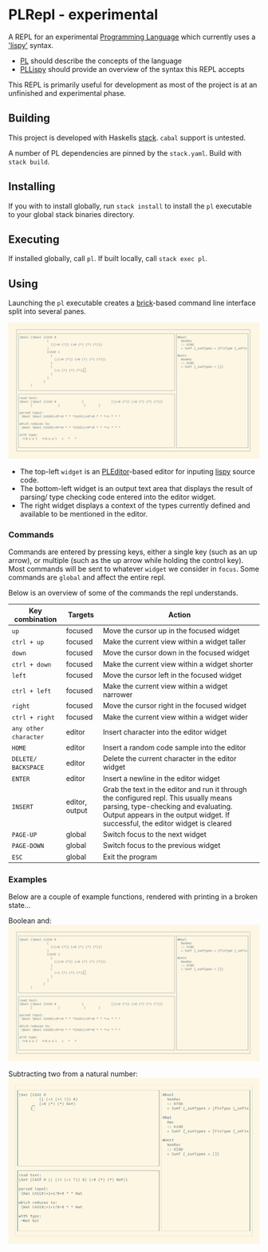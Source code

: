 # PLRepl - experimental

A REPL for an experimental [Programming Language](https://github.com/syallop/PL) which currently uses a ['lispy'](https://github.com/syallop/PLLispy) syntax.

- [PL](https://github.com/syallop/PL) should describe the concepts of the language
- [PLLispy](https://github.com/syallop/PLLispy) should provide an overview of the syntax this REPL accepts

This REPL is primarily useful for development as most of the project is at
an unfinished and experimental phase.

## Building

This project is developed with Haskells [stack](https://docs.haskellstack.org/en/stable/README/).
`cabal` support is untested. 

A number of PL dependencies are pinned by the `stack.yaml`. Build with `stack
build`.

## Installing

If you with to install globally, run `stack install` to install the `pl`
executable to your global stack binaries directory.


## Executing

If installed globally, call `pl`. If built locally, call `stack exec pl`.


## Using

Launching the `pl` executable creates a [brick](https://hackage.haskell.org/package/brick)-based
command line interface split into several panes.

![Boolean And](https://github.com/syallop/PLRepl/blob/master/README/BooleanAnd.png) 
- The top-left `widget` is an [PLEditor](https://github.com/syallop/PLEditor)-based editor for inputing [lispy](https://github.com/syallop/PLLispy) source code.
- The bottom-left widget is an output text area that displays the result of parsing/ type checking code entered into the editor widget. 
- The right widget displays a context of the types currently defined and available to be mentioned in the editor.  

### Commands

Commands are entered by pressing keys, either a single key (such as an up
arrow), or multiple (such as the up arrow while holding the control key).
Most commands will be sent to whatever `widget` we consider in `focus`. Some
commands are `global` and affect the entire repl.

Below is an overview of some of the commands the repl understands.

| Key combination       | Targets        | Action |
| --------------------- | -------------- | ------ |
| `up`                  | focused        | Move the cursor up in the focused widget | 
| `ctrl + up`           | focused        | Make the current view within a widget taller |
| `down`                | focused        | Move the cursor down in the focused widget |
| `ctrl + down`         | focused        | Make the current view within a widget shorter |
| `left`                | focused        | Move the cursor left in the focused widget |
| `ctrl + left`         | focused        | Make the current view within a widget narrower |
| `right`               | focused        | Move the cursor right in the focused widget |
| `ctrl + right`        | focused        | Make the current view within a widget wider |
| `any other character` | editor         | Insert character into the editor widget |
| `HOME`                | editor         | Insert a random code sample into the editor |
| `DELETE/ BACKSPACE`   | editor         | Delete the current character in the editor widget |
| `ENTER`               | editor         | Insert a newline in the editor widget | 
| `INSERT`              | editor, output | Grab the text in the editor and run it through the configured repl. This usually means parsing, type-checking and evaluating. Output appears in the output widget. If successful, the editor widget is cleared | 
| `PAGE-UP`             | global         | Switch focus to the next widget |
| `PAGE-DOWN`           | global         | Switch focus to the previous widget |
| `ESC`                 | global         | Exit the program |

### Examples

Below are a couple of example functions, rendered with printing in a broken
state...

Boolean and:
![Boolean And](https://github.com/syallop/PLRepl/blob/master/README/BooleanAnd.png) 

Subtracting two from a natural number:
![Subtract Two](https://github.com/syallop/PLRepl/blob/master/README/SubTwo.png)

